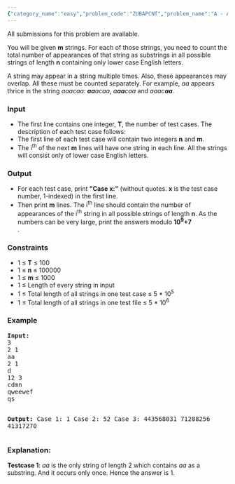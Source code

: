 ```yaml
---
{"category_name":"easy","problem_code":"ZUBAPCNT","problem_name":"A - Appearance Count","languages_supported":{"0":"C","1":"CPP14","2":"JAVA","3":"PYTH","4":"PYTH 3.5"},"max_timelimit":1,"source_sizelimit":50000,"problem_author":"zubaerkh","problem_tester":null,"date_added":"13-11-2017","tags":{"0":"zubaerkh"},"time":{"view_start_date":1517085000,"submit_start_date":1517085000,"visible_start_date":1517085000,"end_date":1735669800},"is_direct_submittable":false,"layout":"problem"}
---
```

<span class="solution-visible-txt">All submissions for this problem are available.</span><p>You will be given <b>m</b> strings. For each of those strings, you need to count the total number of appearances of that string as substrings in all possible strings of length <b>n</b> containing only lower case English letters. 
</p>
<p>
A string may appear in a string multiple times. Also, these appearances may overlap. All these must be counted separately. For example, <i>aa</i> appears thrice in the string <i>aaacaa</i>: <i><b>aa</b>acaa</i>, <i>a<b>aa</b>caa</i> and <i>aaac<b>aa</b></i>.
</p>


<h3>Input</h3>
<ul>
<li>The first line contains one integer, <b>T</b>, the number of test cases. The description of each test case follows:</li>

<li>The first line of each test case will contain two integers <b>n</b> and <b>m</b>.</li>

<li>The i<sup>th</sup> of the next <b>m</b> lines will have one string in each line. All the strings will consist only of lower case English letters.</li>
</ul>

<h3>Output</h3>
<ul>
<li>For each test case, print <b>"Case x:"</b> (without quotes. <b>x</b> is the test case number, 1-indexed) in the first line.</li>

<li>Then print <b>m</b> lines. The i<sup>th</sup> line should contain the number of appearances of the i<sup>th</sup> string in all possible strings of length <b>n</b>. As the numbers can be very large, print the answers modulo <b>10<sup>9</sup>+7</b></li>.
</ul>

<h3>Constraints</h3>
<ul>
<li>1 ≤ <b>T</b> ≤ 100</li>
<li>1 ≤ <b>n</b> ≤ 100000</li>
<li>1 ≤ <b>m</b> ≤ 1000 </li>
<li>1 ≤ Length of every string in input</li>
<li>1 ≤ Total length of all strings in one test case ≤ 5 * 10<sup>5</sup></li>
<li>1 ≤ Total length of all strings in one test file ≤ 5 * 10<sup>6</sup></li>
</ul>

<h3>Example</h3>
<pre><b>Input:</b>
3
2 1
aa
2 1
d
12 3
cdmn
qweewef
qs

<b>Output:</b>
Case 1:
1
Case 2:
52
Case 3:
443568031
71288256
41317270
</pre>

<h3>Explanation:</h3>
<p><b>Testcase 1</b>: <i>aa</i> is the only string of length 2 which contains <i>aa</i> as a substring. And it occurs only once. Hence the answer is 1.</p>
